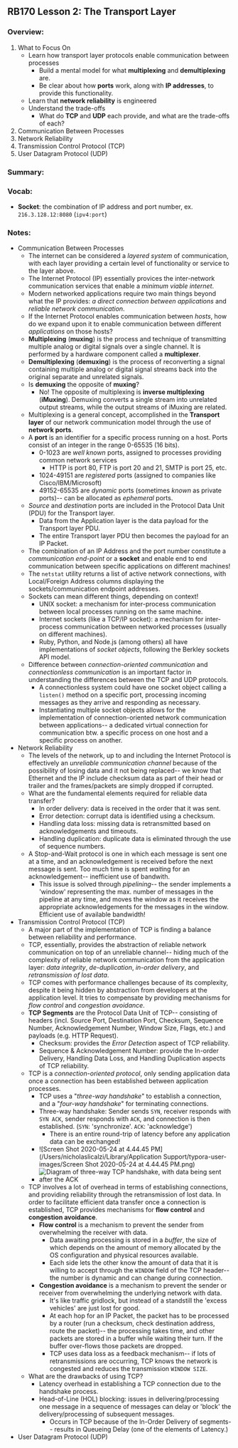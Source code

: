 ## RB170 Lesson 2: The Transport Layer

### Overview:

1. What to Focus On
   * Learn how transport layer protocols enable communication between processes
     * Build a mental model for what **multiplexing** and **demultiplexing** are.
     * Be clear about how **ports** work, along with **IP addresses**, to provide this functionality.
   * Learn that **network reliability** is engineered
   * Understand the trade-offs
     * What do **TCP** and **UDP** each provide, and what are the trade-offs of each?
2. Communication Between Processes
3. Network Reliability
4. Transmission Control Protocol (TCP)
5. User Datagram Protocol (UDP)



### Summary:



### Vocab:

* **Socket**: the combination of IP address and port number, ex. `216.3.128.12:8080` (`ipv4:port`)

### Notes:

* Communication Between Processes
  * The internet can be considered a *layered system* of communication, with each layer providing a certain level of functionality or service to the layer above.
  * The Internet Protocol (IP) essentially provices the inter-network communication services that enable a *minimum viable internet*.
  * Modern networked applications require two main things beyond what the IP provides: *a direct connection between applications* and *reliable network communication*.
  * If the Internet Protocol enables communication between *hosts*, how do we expand upon it to enable communication between different *applications* on those hosts?
  * **Multiplexing** (**muxing**) is the process and technique of transmitting multiple analog or digital signals over a single channel. It is performed by a hardware component called a **multiplexer**.
  * **Demultiplexing** (**demuxing**) is the process of reconverting a signal containing multiple analog or digital signal streams back into the original separate and unrelated signals.
  * Is **demuxing** the opposite of **muxing**?
    * No! The opposite of multiplexing is **inverse multiplexing** (**iMuxing**). Demuxing converts a single stream into unrelated output streams, while the output streams of iMuxing are related.
  * Multiplexing is a general concept, accomplished in the **Transport layer** of our network communication model through the use of **network ports**.
  * A **port** is an identifier for a specific process running on a host. Ports consist of an integer in the range 0-65535 (16 bits).
    * 0-1023 are *well known* ports, assigned to processes providing common network services
      * HTTP is port 80, FTP is port 20 and 21, SMTP is port 25, etc.
    * 1024-49151 are *registered* ports (assigned to companies like Cisco/IBM/Microsoft)
    * 49152-65535 are *dynamic* ports (sometimes *known* as private ports)-- can be allocated as *ephemeral* ports.
  * *Source* and *destination* ports are included in the Protocol Data Unit (PDU) for the Transport layer.
    * Data from the Application layer is the data payload for the Transport layer PDU.
    * The entire Transport layer PDU then becomes the payload for an IP Packet.
  * The combination of an IP Address and the port number constitute a *communication end-point* or a **socket** and enable end to end communication between specific applications on different machines!
  * The `netstat` utility returns a list of active network connections, with Local/Foreign Address columns displaying the sockets/communication endpoint addresses.
  * Sockets can mean different things, depending on context!
    * UNIX socket: a mechanism for inter-process communication between local processes running on the same machine.
    * Internet sockets (like a TCP/IP socket): a mechanism for inter-process communication between networked processes (usually on different machines).
    * Ruby, Python, and Node.js (among others) all have implementations of *socket objects*, following the Berkley sockets API model.
  * Difference between *connection-oriented communication* and *connectionless communication* is an important factor in understanding the differences between the TCP and UDP protocols.
    * A connectionless system could have one socket object calling a `listen()` method on a specific port, processing incoming messages as they arrive and responding as necessary.
    * Instantiating multiple socket objects allows for the implementation of connection-oriented network communication between applications-- a dedicated virtual connection for communication btw. a specific process on one host and a specific process on another.
* Network Reliability
  * The levels of the network, up to and including the Internet Protocol is effectively an *unreliable communication channel* because of the possibility of losing data and it not being replaced-- we know that Ethernet and the IP include checksum data as part of their head or trailer and the frames/packets are simply dropped if corrupted.
  * What are the fundamental elements required for reliable data transfer?
    * In order delivery: data is received in the order that it was sent.
    * Error detection: corrupt data is identified using a checksum.
    * Handling data loss: missing data is retransmitted based on acknowledgements and timeouts.
    * Handling duplication: duplicate data is eliminated through the use of sequence numbers.
  * A Stop-and-Wait protocol is one in which each message is sent one at a time, and an acknowledgement is received before the next message is sent. Too much time is spent *wait*ing for an acknowledgement-- inefficient use of bandwith.
    * This issue is solved through *pipelining*-- the sender implements a 'window' representing the max. number of messages in the pipeline at any time, and moves the window as it receives the appropriate acknowledgements for the messages in the window. Efficient use of available bandwidth!
* Transmission Control Protocol (TCP)
  * A major part of the implementation of TCP is finding a balance between reliability and performance.
  * TCP, essentially, provides the abstraction of reliable network communication on top of an unreliable channel-- hiding much of the complexity of reliable network communication from the application layer: *data integrity*, *de-duplication*, *in-order delivery*, and *retransmission of lost data*.
  * TCP comes with performance challenges because of its complexity, despite it being hidden by abstraction from developers at the application level. It tries to compensate by providing mechanisms for *flow control* and *congestion avoidance*.
  * **TCP Segments** are the Protocol Data Unit of TCP-- consisting of headers (incl. Source Port, Destination Port, Checksum, Sequence Number, Acknowledgement Number, Window Size, Flags, etc.) and payloads (e.g. HTTP Request).
    * Checksum: provides the *Error Detection* aspect of TCP reliability.
    * Sequence & Acknowledgement Number: provide the In-order Delivery, Handling Data Loss, and Handling Duplication aspects of TCP reliability.
  * TCP is a *connection-oriented protocol*, only sending application data once a connection has been established between application processes.
    * TCP uses a "*three-way handshake*" to establish a connection, and a "*four-way handshake*" for terminating connections.
    * Three-way handshake: Sender sends `SYN`, receiver responds with `SYN ACK`, sender responds with `ACK`, and connection is then established. (`SYN`: 'synchronize'. `ACK`: 'acknowledge')
      * There is an entire round-trip of latency before any application data can be exchanged!
    * ![Screen Shot 2020-05-24 at 4.44.45 PM](/Users/nicholaslicalzi/Library/Application Support/typora-user-images/Screen Shot 2020-05-24 at 4.44.45 PM.png)
    * ![Diagram of three-way TCP handshake, with data being sent after the ACK](https://da77jsbdz4r05.cloudfront.net/images/ls170/transport-tcp-thre-way-handshake-data-delay.png)
  * TCP involves a lot of overhead in terms of establishing connections, and providing reliability through the retransmission of lost data. In order to facilitate efficient data transfer once a connection is established, TCP provides mechanisms for **flow control** and **congestion avoidance**.
    * **Flow control** is a mechanism to prevent the sender from overwhelming the receiver with data.
      * Data awaiting processing is stored in a *buffer*, the size of which depends on the amount of memory allocated by the OS configuration and physical resources available.
      * Each side lets the other know the amount of data that it is willing to accept through the `WINDOW` field of the TCP header-- the number is dynamic and can change during connection.
    * **Congestion avoidance** is a mechanism to prevent the sender or receiver from overwhelming the underlying network with data.
      * It's like traffic gridlock, but instead of a standstill the 'excess vehicles' are just lost for good.
      * At each hop for an IP Packet, the packet has to be processed by a router (run a checksum, check destination address, route the packet)-- the processing takes time, and other packets are stored in a buffer while waiting their turn. If the buffer over-flows those packets are dropped.
      * TCP uses data loss as a feedback mechanism-- if lots of retransmissions are occurring, TCP knows the network is congested and reduces the transmission `WINDOW SIZE`.
  * What are the drawbacks of using TCP? 
    * Latency overhead in establishing a TCP connection due to the handshake process.
    * Head-of-Line (HOL) blocking: issues in delivering/processing one message in a sequence of messages can delay or 'block' the delivery/processing of subsequent messages.
      * Occurs in TCP because of the In-Order Delivery of segments-- results in Queueing Delay (one of the elements of Latency.)
* User Datagram Protocol (UDP)